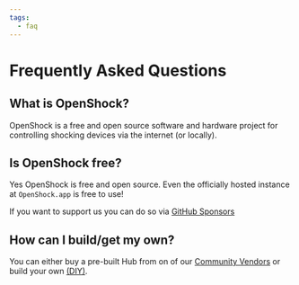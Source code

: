 ```yaml
---
tags:
  - faq
---
```


# Frequently Asked Questions

## What is OpenShock?

OpenShock is a free and open source software and hardware project for controlling shocking devices via the internet (or locally).

## Is OpenShock free?

Yes OpenShock is free and open source. Even the officially hosted instance at `OpenShock.app` is free to use!

If you want to support us you can do so via [GitHub Sponsors](https://github.com/sponsors/OpenShock)

## How can I build/get my own?

You can either buy a pre-built Hub from on of our [Community Vendors](../vendors/hardware/index.md) or build your own [(DIY)](../guides/diy/index.md).